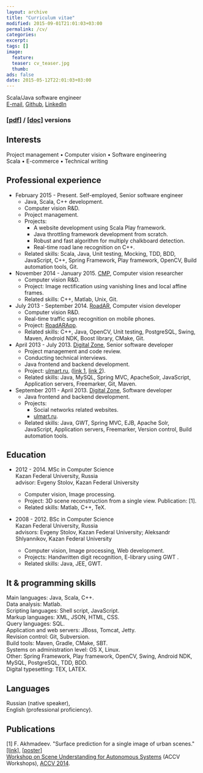```yaml
---
layout: archive
title: "Curriculum vitae"
modified: 2015-09-01T21:01:03+03:00
permalink: /cv/
categories:
excerpt:
tags: []
image:
  feature:
  teaser: cv_teaser.jpg
  thumb:
ads: false
date: 2015-05-12T22:01:03+03:00
---
```


Scala/Java software engineer  
[E-mail], [Github], [LinkedIn]

### [[pdf]](/cv.pdf) / [[doc]](/cv.doc) versions

## Interests
Project management • Computer vision • Software engineering  
Scala • E-commerce • Technical writing

## Professional experience
* February 2015 - Present. Self-employed, Senior software engineer
	* Java, Scala, C++ development.
	* Computer vision R&D.
	* Project management.
	* Projects:
		* A website development using Scala Play framework.
		* Java throttling framework development from scratch.
		* Robust and fast algorithm for multiply chalkboard detection.
		* Real-time road lane recognition on C++.
	* Related skills: Scala, Java, Unit testing, Mocking, TDD, BDD, JavaScript, C++, Spring Framework, Play framework, OpenCV, Build automation tools, Git.
* November 2014 - January 2015. [CMP], Computer vision researcher
	* Computer vision R&D.
	* Project: Image rectification using vanishing lines and local affine frames.
	* Related skills: C++, Matlab, Unix, Git.
* July 2013 - September 2014. [RoadAR], Computer vision developer
	* Computer vision R&D.
	* Real-time traffic sign recognition on mobile phones.
	* Project: [RoadARApp](https://play.google.com/store/apps/details?id=ru.roadar.android).
	* Related skills: C++, Java, OpenCV, Unit testing, PostgreSQL, Swing, Maven, Android NDK, Boost library, CMake, Git.
* April 2013 - July 2013. [Digital Zone], Senior software developer
	* Project management and code review.
	* Conducting technical interviews.
	* Java frontend and backend development.
	* Project: [ulmart.ru], ([link 1](http://dz.ru/portfolio/clients/ulmart/release_1-0/), [link 2](http://dz.ru/portfolio/clients/ulmart/release_2-0)).
	* Related skills: Java, MySQL, Spring MVC, ApacheSolr, JavaScript, Application servers, Freemarker, Git, Maven.
* September 2011 - April 2013. [Digital Zone], Software developer
	* Java frontend and backend development.
	* Projects:
		* Social networks related websites.
		* [ulmart.ru].
	* Related skills: Java, GWT, Spring MVC, EJB, Apache Solr, JavaScript, Application servers, Freemarker, Version control, Build automation tools.

## Education
* 2012 - 2014. MSc in Computer Science  
Kazan Federal University, Russia  
advisor: Evgeny Stolov, Kazan Federal University  
	* Computer vision, Image processing.
	* Project: 3D scene reconstruction from a single view. Publication: [1].
	* Related skills: Matlab, C++, TeX.

* 2008 - 2012. BSc in Computer Science  
Kazan Federal University, Russia  
advisors: Evgeny Stolov, Kazan Federal University; Aleksandr Shlyannikov, Kazan Federal University
	* Computer vision, Image processing, Web development.
	* Projects: Handwritten digit recognition, E-library using GWT .
	* Related skills: Java, JEE, GWT.

## It & programming skills
Main languages: Java, Scala, C++.  
Data analysis: Matlab.  
Scripting languages: Shell script, JavaScript.  
Markup languages: XML, JSON, HTML, CSS.  
Query languages: SQL.  
Application and web servers: JBoss, Tomcat, Jetty.  
Revision control: Git, Subversion.  
Build tools: Maven, Gradle, CMake, SBT.  
Systems on administration level: OS X, Linux.  
Other: Spring Framework, Play framework, OpenCV, Swing, Android NDK, MySQL, PostgreSQL, TDD, BDD.  
Digital typesetting: TEX, LATEX.

## Languages
Russian (native speaker),  
English (professional proficiency).

## Publications
[1] F. Akhmadeev. "Surface prediction for a single image of urban scenes." [[link]](http://dx.doi.org/10.1007/978-3-319-16628-5_27), [[poster]](/content/surface-prediction/poster.pdf)  
[Workshop on Scene Understanding for Autonomous Systems](http://www.cvc.uab.es/adas/suas2014/) (ACCV Workshops), [ACCV 2014](http://www.accv2014.org).

[E-mail]: mailto:foat.akhmadeev@gmail.com
[Github]: https://github.com/foat
[LinkedIn]: https://linkedin.com/in/akhmadeevfoat

[CMP]: http://cmp.felk.cvut.cz
[RoadAR]: http://roadar.ru
[Digital Zone]: http://dz.ru
[ulmart.ru]: http://www.ulmart.ru